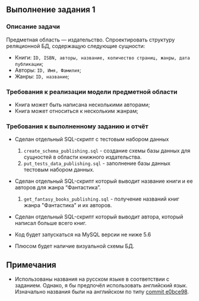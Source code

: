 ## Выполнение задания 1

### Описание задачи
Предметная область — издательство. Спроектировать структуру реляционной БД, содержащую следующие сущности:
- Книги: `ID, ISBN, авторы, название, количество страниц, жанры, дата публикации`;
- Авторы:  `ID, Имя, Фамилия`;
- Жанры: `ID, название`;

### Требования к реализации модели предметной области
- Книга может быть написана несколькими авторами;
- Книга может относиться к нескольким жанрам;

### Требования к выполненному заданию и отчёт
- Cделан отдельный SQL-скрипт с тестовым набором данных
  1. `create_schema_publishing.sql` - создание схемы базы данных для сущностей в области книжного издательства.
  2. `put_tests_data_publishing.sql` - заполнение базы данных тестовым набором данных.

- Сделан отдельный SQL-скрипт который выводит название книги и ее авторов для жанра “Фантастика”.
  1. `get_fantasy_books_publishing.sql` - получение названий книг жанра "Фантастика" и их авторов.
- Cделан отдельный SQL-скрипт который выводит автора, который написал больше всего книг.
- Код будет запускаться на MySQL версии не ниже 5.6
- Плюсом будет наличие визуальной схемы БД.

## Примечания
  - Использованы названия на русском языке в соответствии с заданием. Однако, я бы предпочёл использовать английский язык. Изначально названия были на английском по типу [commit e0bce98](https://github.com/Steindvart/web_robots_league_intro/commit/e0bce98d1bb0a8b61510aa5b12cd2b6685071153).